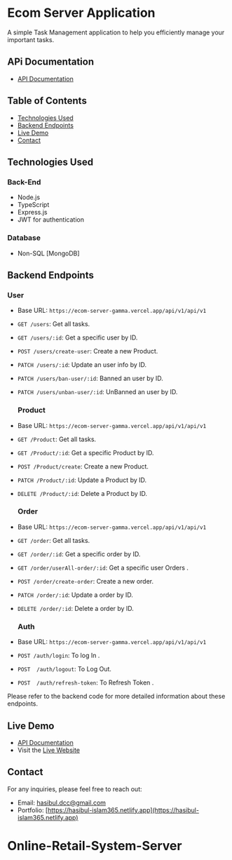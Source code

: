 # Ecom Server Application

A simple Task Management application to help you efficiently manage your important tasks.

## APi Documentation

- [API Documentation](https://documenter.getpostman.com/view/27380820/2sA35MxJRB)

## Table of Contents

- [Technologies Used](#technologies-used)
- [Backend Endpoints](#backend-endpoints)
- [Live Demo](#live-demo)
- [Contact](#contact)

## Technologies Used

### Back-End

- Node.js
- TypeScript
- Express.js
- JWT for authentication

### Database

- Non-SQL [MongoDB]

## Backend Endpoints

### User

- Base URL: `https://ecom-server-gamma.vercel.app/api/v1/api/v1`

- `GET /users`: Get all tasks.
- `GET /users/:id`: Get a specific user by ID.
- `POST /users/create-user`: Create a new Product.
- `PATCH /users/:id`: Update an user info by ID.
- `PATCH /users/ban-user/:id`: Banned an user by ID.
- `PATCH /users/unban-user/:id`: UnBanned an user by ID.

  ### Product

- Base URL: `https://ecom-server-gamma.vercel.app/api/v1/api/v1`

- `GET /Product`: Get all tasks.
- `GET /Product/:id`: Get a specific Product by ID.
- `POST /Product/create`: Create a new Product.
- `PATCH /Product/:id`: Update a Product by ID.
- `DELETE /Product/:id`: Delete a Product by ID.

  ### Order

- Base URL: `https://ecom-server-gamma.vercel.app/api/v1/api/v1`

- `GET /order`: Get all tasks.
- `GET /order/:id`: Get a specific order by ID.
- `GET /order/userAll-order/:id`: Get a specific user Orders .
- `POST /order/create-order`: Create a new order.
- `PATCH /order/:id`: Update a order by ID.
- `DELETE /order/:id`: Delete a order by ID.

  ### Auth

- Base URL: `https://ecom-server-gamma.vercel.app/api/v1/api/v1`

- `POST /auth/login`: To log In .
- `POST  /auth/logout`: To Log Out.
- `POST  /auth/refresh-token`: To Refresh Token .

Please refer to the backend code for more detailed information about these endpoints.

## Live Demo
- [API Documentation](https://documenter.getpostman.com/view/27380820/2sA35MxJRB)
- Visit the [Live Website](https://ecom-server-gamma.vercel.app/api/v1)

## Contact

For any inquiries, please feel free to reach out:

- Email: [hasibul.dcc@gmail.com](mailto:hasibul.dcc@gmail.com)
- Portfolio: [https://hasibul-islam365.netlify.app](https://hasibul-islam365.netlify.app)

# Online-Retail-System-Server
